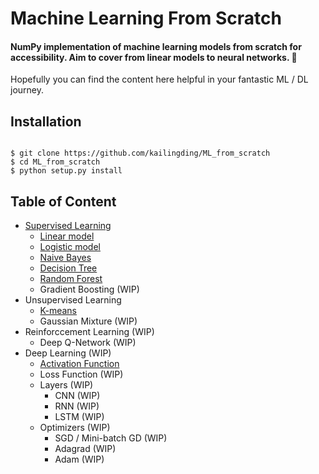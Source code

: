 # Machine Learning From Scratch

#### NumPy implementation of machine learning models from scratch for accessibility. Aim to cover from linear models to neural networks. 🚀

Hopefully you can find the content here helpful in your fantastic ML / DL journey.

## Installation

<pre><code>
$ git clone https://github.com/kailingding/ML_from_scratch 
$ cd ML_from_scratch 
$ python setup.py install
</code></pre>

## Table of Content
- [Supervised Learning](https://github.com/kailingding/ML_from_scratch/tree/master/ml_from_scratch/supervised_learning)
	- [Linear model](https://github.com/kailingding/ML_from_scratch/blob/master/ml_from_scratch/supervised_learning/linear_regression.py)
	- [Logistic model](https://github.com/kailingding/ML_from_scratch/blob/master/ml_from_scratch/supervised_learning/logistic_regression.py)
	- [Naive Bayes](https://github.com/kailingding/ML_from_scratch/blob/master/ml_from_scratch/supervised_learning/naive_bayes.py)
	- [Decision Tree](https://github.com/kailingding/ML_from_scratch/blob/master/ml_from_scratch/supervised_learning/decision_tree.py)
	- [Random Forest](https://github.com/kailingding/ML_from_scratch/blob/master/ml_from_scratch/supervised_learning/random_forest.py) 
	- Gradient Boosting (WIP)
- Unsupervised Learning
	- [K-means](https://github.com/kailingding/ML_from_scratch/blob/master/ml_from_scratch/unsupervised_learning/kmeans.py)
	- Gaussian Mixture (WIP)
- Reinforccement Learning (WIP)
	- Deep Q-Network (WIP)
- Deep Learning (WIP)
	- [Activation Function](https://github.com/kailingding/ML_from_scratch/blob/master/ml_from_scratch/deep_learning/activation_function.py)
	- Loss Function (WIP)
	- Layers (WIP)
		- CNN (WIP)
		- RNN (WIP)
		- LSTM (WIP)
	- Optimizers (WIP)
		- SGD / Mini-batch GD (WIP)
		- Adagrad (WIP)
		- Adam (WIP)
		
